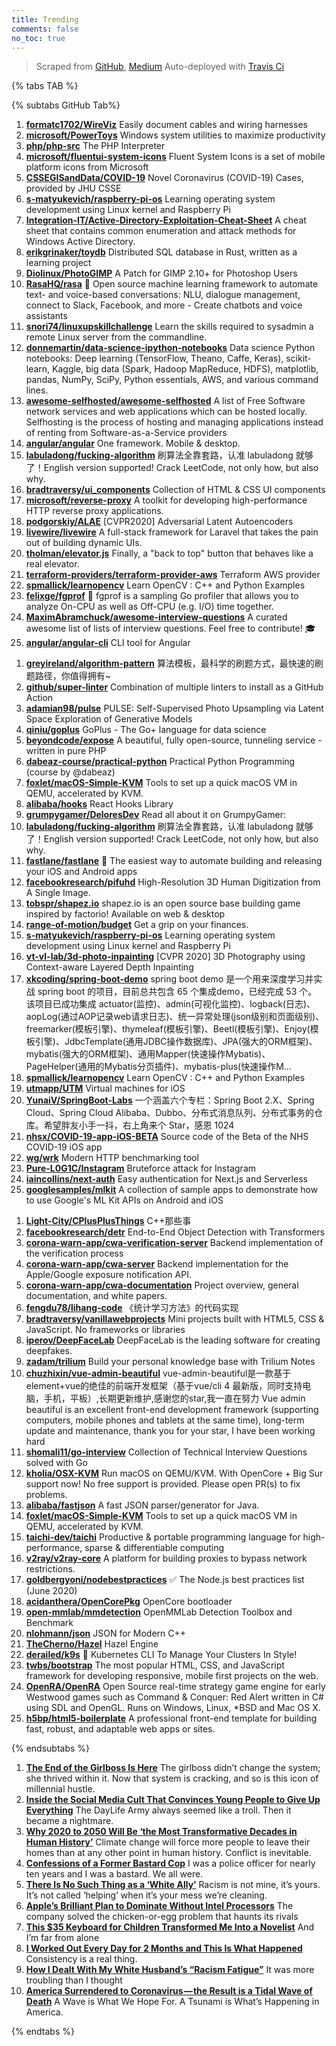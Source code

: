 ```yaml
---
title: Trending
comments: false
no_toc: true
---
```


> Scraped from [GitHub](https://github.com/trending), [Medium](https://medium.com/topic/popular)
Auto-deployed with [Travis Ci](https://travis-ci.org/)

{% tabs TAB %}
<!-- tab GitHub -->
{% subtabs GitHub Tab%}
<!-- tab Daily -->
1. [**formatc1702/WireViz**](https://github.com/formatc1702/WireViz)
Easily document cables and wiring harnesses
2. [**microsoft/PowerToys**](https://github.com/microsoft/PowerToys)
Windows system utilities to maximize productivity
3. [**php/php-src**](https://github.com/php/php-src)
The PHP Interpreter
4. [**microsoft/fluentui-system-icons**](https://github.com/microsoft/fluentui-system-icons)
Fluent System Icons is a set of mobile platform icons from Microsoft
5. [**CSSEGISandData/COVID-19**](https://github.com/CSSEGISandData/COVID-19)
Novel Coronavirus (COVID-19) Cases, provided by JHU CSSE
6. [**s-matyukevich/raspberry-pi-os**](https://github.com/s-matyukevich/raspberry-pi-os)
Learning operating system development using Linux kernel and Raspberry Pi
7. [**Integration-IT/Active-Directory-Exploitation-Cheat-Sheet**](https://github.com/Integration-IT/Active-Directory-Exploitation-Cheat-Sheet)
A cheat sheet that contains common enumeration and attack methods for Windows Active Directory.
8. [**erikgrinaker/toydb**](https://github.com/erikgrinaker/toydb)
Distributed SQL database in Rust, written as a learning project
9. [**Diolinux/PhotoGIMP**](https://github.com/Diolinux/PhotoGIMP)
A Patch for GIMP 2.10+ for Photoshop Users
10. [**RasaHQ/rasa**](https://github.com/RasaHQ/rasa)
💬 Open source machine learning framework to automate text- and voice-based conversations: NLU, dialogue management, connect to Slack, Facebook, and more - Create chatbots and voice assistants
11. [**snori74/linuxupskillchallenge**](https://github.com/snori74/linuxupskillchallenge)
Learn the skills required to sysadmin a remote Linux server from the commandline.
12. [**donnemartin/data-science-ipython-notebooks**](https://github.com/donnemartin/data-science-ipython-notebooks)
Data science Python notebooks: Deep learning (TensorFlow, Theano, Caffe, Keras), scikit-learn, Kaggle, big data (Spark, Hadoop MapReduce, HDFS), matplotlib, pandas, NumPy, SciPy, Python essentials, AWS, and various command lines.
13. [**awesome-selfhosted/awesome-selfhosted**](https://github.com/awesome-selfhosted/awesome-selfhosted)
A list of Free Software network services and web applications which can be hosted locally. Selfhosting is the process of hosting and managing applications instead of renting from Software-as-a-Service providers
14. [**angular/angular**](https://github.com/angular/angular)
One framework. Mobile & desktop.
15. [**labuladong/fucking-algorithm**](https://github.com/labuladong/fucking-algorithm)
刷算法全靠套路，认准 labuladong 就够了！English version supported! Crack LeetCode, not only how, but also why.
16. [**bradtraversy/ui_components**](https://github.com/bradtraversy/ui_components)
Collection of HTML & CSS UI components
17. [**microsoft/reverse-proxy**](https://github.com/microsoft/reverse-proxy)
A toolkit for developing high-performance HTTP reverse proxy applications.
18. [**podgorskiy/ALAE**](https://github.com/podgorskiy/ALAE)
[CVPR2020] Adversarial Latent Autoencoders
19. [**livewire/livewire**](https://github.com/livewire/livewire)
A full-stack framework for Laravel that takes the pain out of building dynamic UIs.
20. [**tholman/elevator.js**](https://github.com/tholman/elevator.js)
Finally, a "back to top" button that behaves like a real elevator.
21. [**terraform-providers/terraform-provider-aws**](https://github.com/terraform-providers/terraform-provider-aws)
Terraform AWS provider
22. [**spmallick/learnopencv**](https://github.com/spmallick/learnopencv)
Learn OpenCV : C++ and Python Examples
23. [**felixge/fgprof**](https://github.com/felixge/fgprof)
🚀 fgprof is a sampling Go profiler that allows you to analyze On-CPU as well as Off-CPU (e.g. I/O) time together.
24. [**MaximAbramchuck/awesome-interview-questions**](https://github.com/MaximAbramchuck/awesome-interview-questions)
A curated awesome list of lists of interview questions. Feel free to contribute! 🎓
25. [**angular/angular-cli**](https://github.com/angular/angular-cli)
CLI tool for Angular
<!-- endtab -->
<!-- tab Weekly -->
1. [**greyireland/algorithm-pattern**](https://github.com/greyireland/algorithm-pattern)
算法模板，最科学的刷题方式，最快速的刷题路径，你值得拥有~
2. [**github/super-linter**](https://github.com/github/super-linter)
Combination of multiple linters to install as a GitHub Action
3. [**adamian98/pulse**](https://github.com/adamian98/pulse)
PULSE: Self-Supervised Photo Upsampling via Latent Space Exploration of Generative Models
4. [**qiniu/goplus**](https://github.com/qiniu/goplus)
GoPlus - The Go+ language for data science
5. [**beyondcode/expose**](https://github.com/beyondcode/expose)
A beautiful, fully open-source, tunneling service - written in pure PHP
6. [**dabeaz-course/practical-python**](https://github.com/dabeaz-course/practical-python)
Practical Python Programming (course by @dabeaz)
7. [**foxlet/macOS-Simple-KVM**](https://github.com/foxlet/macOS-Simple-KVM)
Tools to set up a quick macOS VM in QEMU, accelerated by KVM.
8. [**alibaba/hooks**](https://github.com/alibaba/hooks)
React Hooks Library
9. [**grumpygamer/DeloresDev**](https://github.com/grumpygamer/DeloresDev)
Read all about it on GrumpyGamer:
10. [**labuladong/fucking-algorithm**](https://github.com/labuladong/fucking-algorithm)
刷算法全靠套路，认准 labuladong 就够了！English version supported! Crack LeetCode, not only how, but also why.
11. [**fastlane/fastlane**](https://github.com/fastlane/fastlane)
🚀 The easiest way to automate building and releasing your iOS and Android apps
12. [**facebookresearch/pifuhd**](https://github.com/facebookresearch/pifuhd)
High-Resolution 3D Human Digitization from A Single Image.
13. [**tobspr/shapez.io**](https://github.com/tobspr/shapez.io)
shapez.io is an open source base building game inspired by factorio! Available on web & desktop
14. [**range-of-motion/budget**](https://github.com/range-of-motion/budget)
Get a grip on your finances.
15. [**s-matyukevich/raspberry-pi-os**](https://github.com/s-matyukevich/raspberry-pi-os)
Learning operating system development using Linux kernel and Raspberry Pi
16. [**vt-vl-lab/3d-photo-inpainting**](https://github.com/vt-vl-lab/3d-photo-inpainting)
[CVPR 2020] 3D Photography using Context-aware Layered Depth Inpainting
17. [**xkcoding/spring-boot-demo**](https://github.com/xkcoding/spring-boot-demo)
spring boot demo 是一个用来深度学习并实战 spring boot 的项目，目前总共包含 65 个集成demo，已经完成 53 个。 该项目已成功集成 actuator(监控)、admin(可视化监控)、logback(日志)、aopLog(通过AOP记录web请求日志)、统一异常处理(json级别和页面级别)、freemarker(模板引擎)、thymeleaf(模板引擎)、Beetl(模板引擎)、Enjoy(模板引擎)、JdbcTemplate(通用JDBC操作数据库)、JPA(强大的ORM框架)、mybatis(强大的ORM框架)、通用Mapper(快速操作Mybatis)、PageHelper(通用的Mybatis分页插件)、mybatis-plus(快速操作M…
18. [**spmallick/learnopencv**](https://github.com/spmallick/learnopencv)
Learn OpenCV : C++ and Python Examples
19. [**utmapp/UTM**](https://github.com/utmapp/UTM)
Virtual machines for iOS
20. [**YunaiV/SpringBoot-Labs**](https://github.com/YunaiV/SpringBoot-Labs)
一个涵盖六个专栏：Spring Boot 2.X、Spring Cloud、Spring Cloud Alibaba、Dubbo、分布式消息队列、分布式事务的仓库。希望胖友小手一抖，右上角来个 Star，感恩 1024
21. [**nhsx/COVID-19-app-iOS-BETA**](https://github.com/nhsx/COVID-19-app-iOS-BETA)
Source code of the Beta of the NHS COVID-19 iOS app
22. [**wg/wrk**](https://github.com/wg/wrk)
Modern HTTP benchmarking tool
23. [**Pure-L0G1C/Instagram**](https://github.com/Pure-L0G1C/Instagram)
Bruteforce attack for Instagram
24. [**iaincollins/next-auth**](https://github.com/iaincollins/next-auth)
Easy authentication for Next.js and Serverless
25. [**googlesamples/mlkit**](https://github.com/googlesamples/mlkit)
A collection of sample apps to demonstrate how to use Google's ML Kit APIs on Android and iOS
<!-- endtab -->
<!-- tab Monthly -->
1. [**Light-City/CPlusPlusThings**](https://github.com/Light-City/CPlusPlusThings)
C++那些事
2. [**facebookresearch/detr**](https://github.com/facebookresearch/detr)
End-to-End Object Detection with Transformers
3. [**corona-warn-app/cwa-verification-server**](https://github.com/corona-warn-app/cwa-verification-server)
Backend implementation of the verification process
4. [**corona-warn-app/cwa-server**](https://github.com/corona-warn-app/cwa-server)
Backend implementation for the Apple/Google exposure notification API.
5. [**corona-warn-app/cwa-documentation**](https://github.com/corona-warn-app/cwa-documentation)
Project overview, general documentation, and white papers.
6. [**fengdu78/lihang-code**](https://github.com/fengdu78/lihang-code)
《统计学习方法》的代码实现
7. [**bradtraversy/vanillawebprojects**](https://github.com/bradtraversy/vanillawebprojects)
Mini projects built with HTML5, CSS & JavaScript. No frameworks or libraries
8. [**iperov/DeepFaceLab**](https://github.com/iperov/DeepFaceLab)
DeepFaceLab is the leading software for creating deepfakes.
9. [**zadam/trilium**](https://github.com/zadam/trilium)
Build your personal knowledge base with Trilium Notes
10. [**chuzhixin/vue-admin-beautiful**](https://github.com/chuzhixin/vue-admin-beautiful)
vue-admin-beautiful是一款基于element+vue的绝佳的前端开发框架（基于vue/cli 4 最新版，同时支持电脑，手机，平板）,长期更新维护,感谢您的star,我一直在努力 Vue admin beautiful is an excellent front-end development framework (supporting computers, mobile phones and tablets at the same time), long-term update and maintenance, thank you for your star, I have been working hard
11. [**shomali11/go-interview**](https://github.com/shomali11/go-interview)
Collection of Technical Interview Questions solved with Go
12. [**kholia/OSX-KVM**](https://github.com/kholia/OSX-KVM)
Run macOS on QEMU/KVM. With OpenCore + Big Sur support now! No free support is provided. Please open PR(s) to fix problems.
13. [**alibaba/fastjson**](https://github.com/alibaba/fastjson)
A fast JSON parser/generator for Java.
14. [**foxlet/macOS-Simple-KVM**](https://github.com/foxlet/macOS-Simple-KVM)
Tools to set up a quick macOS VM in QEMU, accelerated by KVM.
15. [**taichi-dev/taichi**](https://github.com/taichi-dev/taichi)
Productive & portable programming language for high-performance, sparse & differentiable computing
16. [**v2ray/v2ray-core**](https://github.com/v2ray/v2ray-core)
A platform for building proxies to bypass network restrictions.
17. [**goldbergyoni/nodebestpractices**](https://github.com/goldbergyoni/nodebestpractices)
✅ The Node.js best practices list (June 2020)
18. [**acidanthera/OpenCorePkg**](https://github.com/acidanthera/OpenCorePkg)
OpenCore bootloader
19. [**open-mmlab/mmdetection**](https://github.com/open-mmlab/mmdetection)
OpenMMLab Detection Toolbox and Benchmark
20. [**nlohmann/json**](https://github.com/nlohmann/json)
JSON for Modern C++
21. [**TheCherno/Hazel**](https://github.com/TheCherno/Hazel)
Hazel Engine
22. [**derailed/k9s**](https://github.com/derailed/k9s)
🐶 Kubernetes CLI To Manage Your Clusters In Style!
23. [**twbs/bootstrap**](https://github.com/twbs/bootstrap)
The most popular HTML, CSS, and JavaScript framework for developing responsive, mobile first projects on the web.
24. [**OpenRA/OpenRA**](https://github.com/OpenRA/OpenRA)
Open Source real-time strategy game engine for early Westwood games such as Command & Conquer: Red Alert written in C# using SDL and OpenGL. Runs on Windows, Linux, *BSD and Mac OS X.
25. [**h5bp/html5-boilerplate**](https://github.com/h5bp/html5-boilerplate)
A professional front-end template for building fast, robust, and adaptable web apps or sites.
<!-- endtab -->
{% endsubtabs %}
<!-- endtab -->
<!-- tab Medium -->
1. [**The End of the Girlboss Is Here**](https://gen.medium.com/the-end-of-the-girlboss-is-nigh-4591dec34ed8?source=topic_page---------------------------20)
The girlboss didn’t change the system; she thrived within it. Now that system is cracking, and so is this icon of millennial hustle.
2. [**Inside the Social Media Cult That Convinces Young People to Give Up Everything**](https://onezero.medium.com/inside-the-social-media-cult-that-convinces-young-people-to-give-up-everything-f3878fbec632?source=topic_page---------0------------------1)
The DayLife Army always seemed like a troll. Then it became a nightmare.
3. [**Why 2020 to 2050 Will Be ‘the Most Transformative Decades in Human History’**](https://onezero.medium.com/why-2020-to-2050-will-be-the-most-transformative-decades-in-human-history-ba282dcd83c7?source=topic_page---------1------------------1)
Climate change will force more people to leave their homes than at any other point in human history. Conflict is inevitable.
4. [**Confessions of a Former Bastard Cop**](https://medium.com/@OfcrACab/confessions-of-a-former-bastard-cop-bb14d17bc759?source=topic_page---------2------------------1)
I was a police officer for nearly ten years and I was a bastard. We all were.
5. [**There Is No Such Thing as a ‘White Ally’**](https://humanparts.medium.com/there-is-no-such-thing-as-a-white-ally-469bb82799f2?source=topic_page---------4------------------1)
Racism is not mine, it’s yours. It’s not called ‘helping’ when it’s your mess we’re cleaning.
6. [**Apple’s Brilliant Plan to Dominate Without Intel Processors**](https://onezero.medium.com/apples-brilliant-plan-to-dominate-without-intel-processors-d664a0babd3b?source=topic_page---------5------------------1)
The company solved the chicken-or-egg problem that haunts its rivals
7. [**This $35 Keyboard for Children Transformed Me Into a Novelist**](https://onezero.medium.com/this-35-keyboard-for-children-transformed-me-into-a-novelist-436a55370ee5?source=topic_page---------6------------------1)
And I’m far from alone
8. [**I Worked Out Every Day for 2 Months and This Is What Happened**](https://medium.com/the-ascent/i-worked-out-every-day-for-2-months-and-this-is-what-happened-fcdb37fa3b4c?source=topic_page---------7------------------1)
Consistency is a real thing.
9. [**How I Dealt With My White Husband’s “Racism Fatigue”**](https://medium.com/@syzygy33/how-i-dealt-with-my-white-husbands-racism-fatigue-ca8d4aa06c2f?source=topic_page---------8------------------1)
It was more troubling than I thought
10. [**America Surrendered to Coronavirus — the Result is a Tidal Wave of Death**](https://eand.co/america-surrendered-to-coronavirus-the-result-is-a-tidal-wave-of-death-b47c20d6597f?source=topic_page---------9------------------1)
A Wave is What We Hope For. A Tsunami is What’s Happening in America.
<!-- endtab -->
{% endtabs %}
